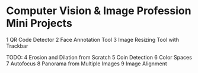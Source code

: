 # Computer Vision & Image Profession Mini Projects

1 QR Code Detector
2 Face Annotation Tool
3 Image Resizing Tool with Trackbar

TODO:
4 Erosion and Dilation from Scratch
5 Coin Detection 
6 Color Spaces
7 Autofocus
8 Panorama from Multiple Images
9 Image Alignment
